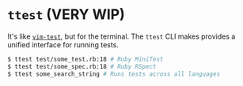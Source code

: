 # `ttest` (VERY WIP)

It's like [`vim-test`][vim-test], but for the terminal. The `ttest` CLI makes provides a unified interface for running tests.

```sh
$ ttest test/some_test.rb:18 # Ruby MiniTest
$ ttest test/some_spec.rb:18 # Ruby RSpect
$ ttest some_search_string # Runs tests across all languages
```

[vim-test]: https://github.com/vim-test/vim-test
